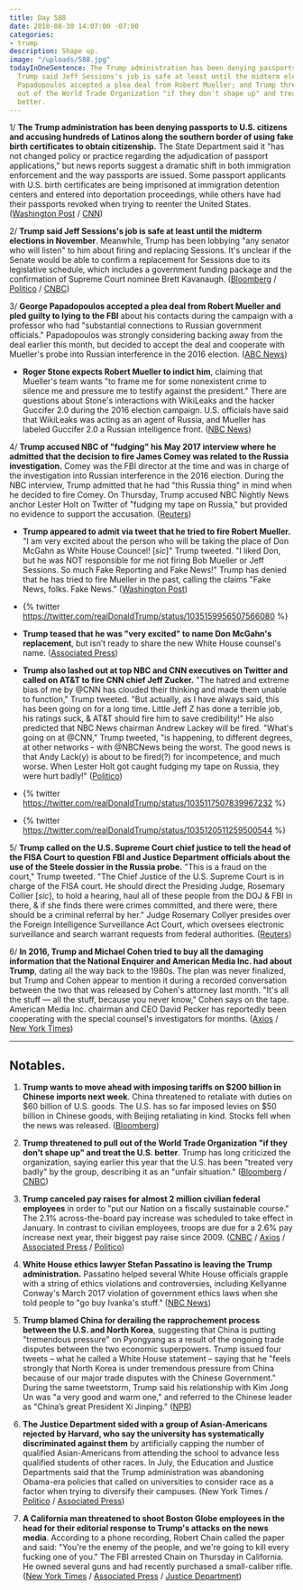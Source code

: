 ```yaml
---
title: Day 588
date: 2018-08-30 14:07:00 -07:00
categories:
- trump
description: Shape up.
image: "/uploads/588.jpg"
todayInOneSentence: The Trump administration has been denying passports to U.S. citizens;
  Trump said Jeff Sessions's job is safe at least until the midterm elections; George
  Papadopoulos accepted a plea deal from Robert Mueller; and Trump threatened to pull
  out of the World Trade Organization "if they don't shape up" and treat the U.S.
  better.
---
```


1/ **The Trump administration has been denying passports to U.S. citizens and accusing hundreds of Latinos along the southern border of using fake birth certificates to obtain citizenship.** The State Department said it "has not changed policy or practice regarding the adjudication of passport applications," but news reports suggest a dramatic shift in both immigration enforcement and the way passports are issued. Some passport applicants with U.S. birth certificates are being imprisoned at immigration detention centers and entered into deportation proceedings, while others have had their passports revoked when trying to reenter the United States. ([Washington Post](https://www.washingtonpost.com/world/the_americas/us-is-denying-passports-to-americans-along-the-border-throwing-their-citizenship-into-question/2018/08/29/1d630e84-a0da-11e8-a3dd-2a1991f075d5_story.html?noredirect=on&utm_term=.2f6df9b47b49) / [CNN](https://www.cnn.com/2018/08/30/politics/us-denying-passports-to-american-citizens/index.html))

2/ **Trump said Jeff Sessions's job is safe at least until the midterm elections in November**. Meanwhile, Trump has been lobbying "any senator who will listen" to him about firing and replacing Sessions. It's unclear if the Senate would be able to confirm a replacement for Sessions due to its legislative schedule, which includes a government funding package and the confirmation of Supreme Court nominee Brett Kavanaugh. ([Bloomberg](https://www.bloomberg.com/news/articles/2018-08-30/trump-says-sessions-is-safe-at-least-until-the-november-election) / [Politico](https://www.politico.com/story/2018/08/29/trump-sessions-firing-senators-white-house-803922) / [CNBC](https://www.cnbc.com/2018/08/30/trump-says-jeff-sessions-is-safe-until-at-least-november-report.html))

3/ **George Papadopoulos accepted a plea deal from Robert Mueller and pled guilty to lying to the FBI** about his contacts during the campaign with a professor who had "substantial connections to Russian government officials." Papadopoulos was strongly considering backing away from the deal earlier this month, but decided to accept the deal and cooperate with Mueller's probe into Russian interference in the 2016 election. ([ABC News](https://abcnews.go.com/Politics/weeks-uncertainty-papadopoulos-decides-accept-plea-deal-mueller/story?id=57483474))

* **Roger Stone expects Robert Mueller to indict him**, claiming that Mueller's team wants "to frame me for some nonexistent crime to silence me and pressure me to testify against the president." There are questions about Stone's interactions with WikiLeaks and the hacker Guccifer 2.0 during the 2016 election campaign. U.S. officials have said that WikiLeaks was acting as an agent of Russia, and Mueller has labeled Guccifer 2.0 a Russian intelligence front. ([NBC News](https://www.nbcnews.com/politics/donald-trump/ex-trump-adviser-roger-stone-says-he-expects-mueller-charge-n905091))

4/ **Trump accused NBC of "fudging" his May 2017 interview where he admitted that the decision to fire James Comey was related to the Russia investigation.** Comey was the FBI director at the time and was in charge of the investigation into Russian interference in the 2016 election. During the NBC interview, Trump admitted that he had "this Russia thing" in mind when he decided to fire Comey. On Thursday, Trump accused NBC Nightly News anchor Lester Holt on Twitter of "fudging my tape on Russia," but provided no evidence to support the accusation. ([Reuters](https://www.reuters.com/article/us-usa-trump-russia/trump-without-evidence-says-nbc-altered-2017-interview-on-russia-idUSKCN1LF19Q))

* **Trump appeared to admit via tweet that he tried to fire Robert Mueller.** "I am very excited about the person who will be taking the place of Don McGahn as White House Councel! \[*sic*\]" Trump tweeted. "I liked Don, but he was NOT responsible for me not firing Bob Mueller or Jeff Sessions. So much Fake Reporting and Fake News!" Trump has denied that he has tried to fire Mueller in the past, calling the claims "Fake News, folks. Fake News." ([Washington Post](https://www.washingtonpost.com/politics/2018/08/30/did-trump-just-admit-that-he-tried-fire-mueller-sessions/?utm_term=.664852103d17))

* {% twitter https://twitter.com/realDonaldTrump/status/1035159956507566080 %} 

* **Trump teased that he was "very excited" to name Don McGahn's replacement**, but isn’t ready to share the new White House counsel's name. ([Associated Press](https://apnews.com/2923839a97c943f89ef6519fb7839a06/Trump-teases-about-successor-to-White-House-counsel))

* **Trump also lashed out at top NBC and CNN executives on Twitter and called on AT&T to fire CNN chief Jeff Zucker.** "The hatred and extreme bias of me by @CNN has clouded their thinking and made them unable to function," Trump tweeted. "But actually, as I have always said, this has been going on for a long time. Little Jeff Z has done a terrible job, his ratings suck, & AT&T should fire him to save credibility!" He also predicted that NBC News chairman Andrew Lackey will be fired. "What's going on at @CNN," Trump tweeted, "is happening, to different degrees, at other networks - with @NBCNews being the worst. The good news is that Andy Lack(y) is about to be fired(?) for incompetence, and much worse. When Lester Holt got caught fudging my tape on Russia, they were hurt badly!" ([Politico](https://www.politico.com/story/2018/08/30/trump-cnn-nbc-jeff-zucker-andy-lack-803999))
  

* {% twitter https://twitter.com/realDonaldTrump/status/1035117507839967232 %}
  

* {% twitter https://twitter.com/realDonaldTrump/status/1035120511259500544 %}

5/ **Trump called on the U.S. Supreme Court chief justice to tell the head of the FISA Court to question FBI and Justice Department officials about the use of the Steele dossier in the Russia probe.** "This is a fraud on the court," Trump tweeted. "The Chief Justice of the U.S. Supreme Court is in charge of the FISA court. He should direct the Presiding Judge, Rosemary Collier \[*sic*\], to hold a hearing, haul all of these people from the DOJ & FBI in there, & if she finds there were crimes committed, and there were, there should be a criminal referral by her." Judge Rosemary Collyer presides over the Foreign Intelligence Surveillance Act Court, which oversees electronic surveillance and search warrant requests from federal authorities. ([Reuters](https://www.reuters.com/article/us-usa-trump-russia-dossier/trump-presses-supreme-court-chief-justice-for-action-on-dossier-idUSKCN1LF06A))

6/ **In 2016, Trump and Michael Cohen tried to buy all the damaging information that the National Enquirer and American Media Inc. had about Trump**, dating all the way back to the 1980s. The plan was never finalized, but Trump and Cohen appear to mention it during a recorded conversation between the two that was released by Cohen's attorney last month. "It's all the stuff — all the stuff, because you never know," Cohen says on the tape. American Media Inc. chairman and CEO David Pecker has reportedly been cooperating with the special counsel's investigators for months. ([Axios](https://www.axios.com/trump-michael-cohen-buy-stories-national-enquirer-3df09f4c-f26f-41f0-a843-9d380403187e.html) / [New York Times](https://www.nytimes.com/2018/08/30/nyregion/trump-cohen-national-enquirer-american-media-recording.html?action=click&module=Top%20Stories&pgtype=Homepage))

---

## Notables.

1. **Trump wants to move ahead with imposing tariffs on $200 billion in Chinese imports next week**. China threatened to retaliate with duties on $60 billion of U.S. goods. The U.S. has so far imposed levies on $50 billion in Chinese goods, with Beijing retaliating in kind. Stocks fell when the news was released. ([Bloomberg](https://www.bloomberg.com/news/articles/2018-08-30/trump-said-to-back-200-billion-china-tariffs-early-as-next-week))

2. **Trump threatened to pull out of the World Trade Organization "if they don't shape up" and treat the U.S. better**. Trump has long criticized the organization, saying earlier this year that the U.S. has been "treated very badly" by the group, describing it as an "unfair situation." ([Bloomberg](https://www.bloomberg.com/news/articles/2018-08-30/trump-says-he-will-pull-u-s-out-of-wto-if-they-don-t-shape-up) / [CNBC](https://www.cnbc.com/2018/08/30/trump-threatens-to-withdraw-from-world-trade-organization.html))

3. **Trump canceled pay raises for almost 2 million civilian federal employees** in order to "put our Nation on a fiscally sustainable course." The 2.1% across-the-board pay increase was scheduled to take effect in January. In contrast to civilian employees, troops are due for a 2.6% pay increase next year, their biggest pay raise since 2009. ([CNBC](https://www.cnbc.com/2018/08/30/trump-says-government-wont-give-civilian-employees-raises-in-2019.html) / [Axios](https://www.axios.com/trump-cuts-pay-raises-civilian-employees-890c57a1-1d6e-4e39-b8ef-b675101ab110.html) / [Associated Press](https://apnews.com/b83e65d63f29472992cafaebe8f67b59/Trump-cancels-pay-raise-due-federal-workers-in-January) / [Politico](https://www.politico.com/story/2018/08/30/trump-cancels-pay-raises-federal-workers-804574))

4. **White House ethics lawyer Stefan Passatino is leaving the Trump administration.** Passatino helped several White House officials grapple with a string of ethics violations and controversies, including Kellyanne Conway's March 2017 violation of government ethics laws when she told people to "go buy Ivanka's stuff." ([NBC News](https://www.nbcnews.com/politics/white-house/white-house-ethics-lawyer-stefan-passantino-leaving-administration-n905031))

5. **Trump blamed China for derailing the rapprochement process between the U.S. and North Korea**, suggesting that China is putting "tremendous pressure" on Pyongyang as a result of the ongoing trade disputes between the two economic superpowers. Trump issued four tweets – what he called a White House statement – saying that he "feels strongly that North Korea is under tremendous pressure from China because of our major trade disputes with the Chinese Government." During the same tweetstorm, Trump said his relationship with Kim Jong Un was "a very good and warm one," and referred to the Chinese leader as "China’s great President Xi Jinping." ([NPR](https://www.npr.org/2018/08/30/643219155/trump-says-china-to-blame-for-hurting-u-s-north-korean-relations))

6. **The Justice Department sided with a group of Asian-Americans rejected by Harvard, who say the university has systematically discriminated against them** by artificially capping the number of qualified Asian-Americans from attending the school to advance less qualified students of other races. In July, the Education and Justice Departments said that the Trump administration was abandoning Obama-era policies that called on universities to consider race as a factor when trying to diversify their campuses. (New York Times / [Politico](https://www.politico.com/story/2018/08/30/justice-department-sides-with-students-suing-harvard-over-use-of-race-in-admissions-804156) / [Associated Press](https://apnews.com/a4a83cbdaf2b430786efd7050a916f77/Trump-administration-backs-Asian-Americans-in-Harvard-case))

7. **A California man threatened to shoot Boston Globe employees in the head for their editorial response to Trump's attacks on the news media**. According to a phone recording, Robert Chain called the paper and said: "You're the enemy of the people, and we're going to kill every fucking one of you." The FBI arrested Chain on Thursday in California. He owned several guns and had recently purchased a small-caliber rifle. ([New York Times](https://www.nytimes.com/2018/08/30/us/politics/fbi-threat-boston-globe.html) / [Associated Press](https://apnews.com/4f9fc2487e8c4c9a94703e32029bd91c/Man-threatened-to-kill-newspaper-staff-over-Trump-editorials) / [Justice Department](https://www.justice.gov/usao-ma/pr/california-man-charged-making-violent-threats-against-boston-globe-employees))
